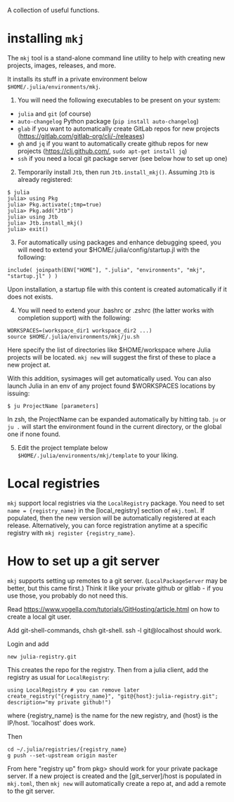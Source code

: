 A collection of useful functions.

# installing `mkj`

The `mkj` tool is a stand-alone command line utility to help with creating new projects, images, releases, and more.

It installs its stuff in a private environment below `$HOME/.julia/environments/mkj`.

1. You will need the following executables to be present on your system:

- `julia` and `git` (of course)
- `auto-changelog` Python package (`pip install auto-changelog`)
- `glab` if you want to automatically create GitLab repos for new projects (https://gitlab.com/gitlab-org/cli/-/releases)
- `gh` and `jq` if you want to automatically create github repos for new projects (https://cli.github.com/, `sudo apt-get install jq`)
- `ssh` if you need a local git package server (see below how to set up one)

2. Temporarily install `Jtb`, then run `Jtb.install_mkj()`. Assuming `Jtb` is already registered:

```
$ julia
julia> using Pkg
julia> Pkg.activate(;tmp=true)
julia> Pkg.add("Jtb")
julia> using Jtb
julia> Jtb.install_mkj()
julia> exit()
```

3. For automatically using packages and enhance debugging speed, you will need to extend
your $HOME/.julia/config/startup.jl with the following:

```
include( joinpath(ENV["HOME"], ".julia", "environments", "mkj", "startup.jl" ) )
```

Upon installation, a startup file with this content is created automatically if it does not exists.

4. You will need to extend your .bashrc or .zshrc (the latter works with completion support) with the following:

```
WORKSPACES=(workspace_dir1 workspace_dir2 ...)
source $HOME/.julia/environments/mkj/ju.sh
```

Here specify the list of directories like $HOME/workspace where Julia projects will be located. `mkj new` will suggest the first of these to place a new project at.

With this addition, sysimages will get automatically used. You can also launch Julia in an env of any project found $WORKSPACES locations by issuing:

```
$ ju ProjectName [parameters]
```

In zsh, the ProjectName can be expanded automatically by hitting tab. `ju` or `ju .` will start the environment found in the current directory, or the global one if none found.

5. Edit the project template below `$HOME/.julia/environments/mkj/template` to your liking.

# Local registries

`mkj` support local registries via the `LocalRegistry` package. You need to set `name = {registry_name}` in the [local_registry] section of `mkj.toml`. If populated, then the new version will be automatically registered at each release. Alternatively, you can force registration anytime at a specific registry with `mkj register {registry_name}`.

# How to set up a git server

`mkj` supports setting up remotes to a git server. (`LocalPackageServer` may be better, but this came first.) Think it like your private github or gitlab - if you use those, you probably do not need this. 

Read https://www.vogella.com/tutorials/GitHosting/article.html on how to create a local git user.

Add git-shell-commands, chsh git-shell. ssh -l git@localhost should work.

Login and add

```
new julia-registry.git
```

This creates the repo for the registry. Then from a julia client, add the registry as usual for `LocalRegistry`:

```
using LocalRegistry # you can remove later
create_registry("{registry_name}", "git@{host}:julia-registry.git"; description="my private github!")
```

where {registry_name} is the name for the new registry, and {host} is the IP/host. 'localhost' does work.

Then 

```
cd ~/.julia/registries/{registry_name}
g push --set-upstream origin master
```

From here "registry up" from pkg> should work for your private package server. If a new project is created and the [git_server]/host is populated in `mkj.toml`, then `mkj new` will automatically create a repo at, and add a remote to the git server.
